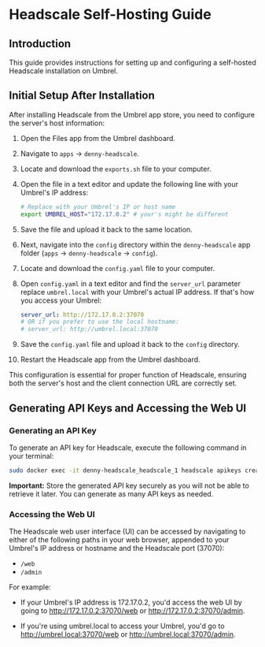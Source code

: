 # Headscale Self-Hosting Guide

## Introduction

This guide provides instructions for setting up and configuring a self-hosted Headscale installation on Umbrel.

## Initial Setup After Installation

After installing Headscale from the Umbrel app store, you need to configure the server's host information:

1.  Open the Files app from the Umbrel dashboard.
2.  Navigate to `apps` → `denny-headscale`.
3.  Locate and download the `exports.sh` file to your computer.
4.  Open the file in a text editor and update the following line with your Umbrel's IP address:

    ```bash
    # Replace with your Umbrel's IP or host name
    export UMBREL_HOST="172.17.0.2" # your's might be different
    ```

5.  Save the file and upload it back to the same location.
6.  Next, navigate into the `config` directory within the `denny-headscale` app folder (`apps` → `denny-headscale` → `config`).
7.  Locate and download the `config.yaml` file to your computer.
8.  Open `config.yaml` in a text editor and find the `server_url` parameter replace `umbrel.local` with your Umbrel's actual IP address. If that's how you access your Umbrel:

    ```yaml
    server_url: http://172.17.0.2:37070
    # OR if you prefer to use the local hostname:
    # server_url: http://umbrel.local:37070
    ```

9.  Save the `config.yaml` file and upload it back to the `config` directory.
10. Restart the Headscale app from the Umbrel dashboard.

This configuration is essential for proper function of Headscale, ensuring both the server's host and the client connection URL are correctly set.

## Generating API Keys and Accessing the Web UI

### Generating an API Key

To generate an API key for Headscale, execute the following command in your terminal:

```bash
sudo docker exec -it denny-headscale_headscale_1 headscale apikeys create
```

**Important:** Store the generated API key securely as you will not be able to retrieve it later. You can generate as many API keys as needed.

### Accessing the Web UI

The Headscale web user interface (UI) can be accessed by navigating to either of the following paths in your web browser, appended to your Umbrel's IP address or hostname and the Headscale port (37070):

* `/web`
* `/admin`

For example:
- If your Umbrel's IP address is 172.17.0.2, you'd access the web UI by going to http://172.17.0.2:37070/web or http://172.17.0.2:37070/admin.

- If you're using umbrel.local to access your Umbrel, you'd go to http://umbrel.local:37070/web or http://umbrel.local:37070/admin.